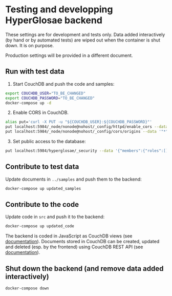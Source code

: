 # Testing and developping HyperGlosae backend

These settings are for development and tests only.
Data added interactively (by hand or by automated tests) are wiped out when the
container is shut down. It is on purpose.

Production settings will be provided in a different document.

## Run with test data

1. Start CouchDB and push the code and samples:

  ```sh
  export COUCHDB_USER="TO_BE_CHANGED"
  export COUCHDB_PASSWORD="TO_BE_CHANGED"
  docker-compose up -d
  ```

2. Enable CORS in CouchDB.

  ```sh
  alias put='curl -X PUT -u "${COUCHDB_USER}:${COUCHDB_PASSWORD}"'
  put localhost:5984/_node/nonode@nohost/_config/httpd/enable_cors --data '"true"'
  put localhost:5984/_node/nonode@nohost/_config/cors/origins --data '"*"'
  ```

3. Set public access to the database:

  ```sh
  put localhost:5984/hyperglosae/_security --data '{"members":{"roles":[]},"admins":{"roles":["_admin"]}}'
  ```

## Contribute to test data

Update documents in `../samples` and push them to the backend:

```sh
docker-compose up updated_samples
```

## Contribute to the code

Update code in `src` and push it to the backend:

```sh
docker-compose up updated_code
```

The backend is coded in JavaScript as CouchDB views (see [documentation](https://docs.couchdb.org/en/stable/ddocs/views/)). Documents stored in CouchDB can be created, updated and deleted (esp. by the frontend) using CouchDB REST API (see [documentation](https://docs.couchdb.org/en/stable/api/document/)).

## Shut down the backend (and remove data added interactively)

```sh
docker-compose down
```

